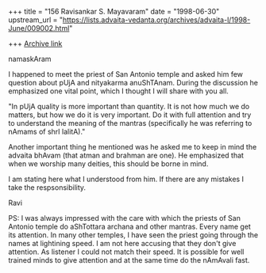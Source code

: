 +++
title = "156 Ravisankar S. Mayavaram"
date = "1998-06-30"
upstream_url = "https://lists.advaita-vedanta.org/archives/advaita-l/1998-June/009002.html"

+++
[Archive link](https://lists.advaita-vedanta.org/archives/advaita-l/1998-June/009002.html)

namaskAram

I happened to meet the priest of San Antonio temple and asked him few
question about pUjA and nityakarma anuShTAnam.  During the discussion he
emphasized one vital point, which I thought I will share with you all.

"In pUjA quality is more important than quantity. It is not how much we do
matters, but how we do it is very important. Do it with full attention and
try to understand the meaning of the mantras (specifically he was
referring to nAmams of shrI lalitA)."

Another important thing he mentioned was he asked me to keep in mind the
advaita bhAvam (that atman and brahman are one). He emphasized
that when we worship many deities, this should be borne in mind.

I am stating here what I understood from him. If there are any mistakes I
take the respsonsibility.

Ravi

PS: I was always impressed with the care with which the priests of San
Antonio temple do aShTottara archana and other mantras. Every name get its
attention. In many other temples, I have seen the priest going through the
names at lightining speed. I am not here accusing that they don't give
attention.  As listener I could not match their speed. It is possible for
well trained minds to give attention and at the same time do the nAmAvali
fast.

